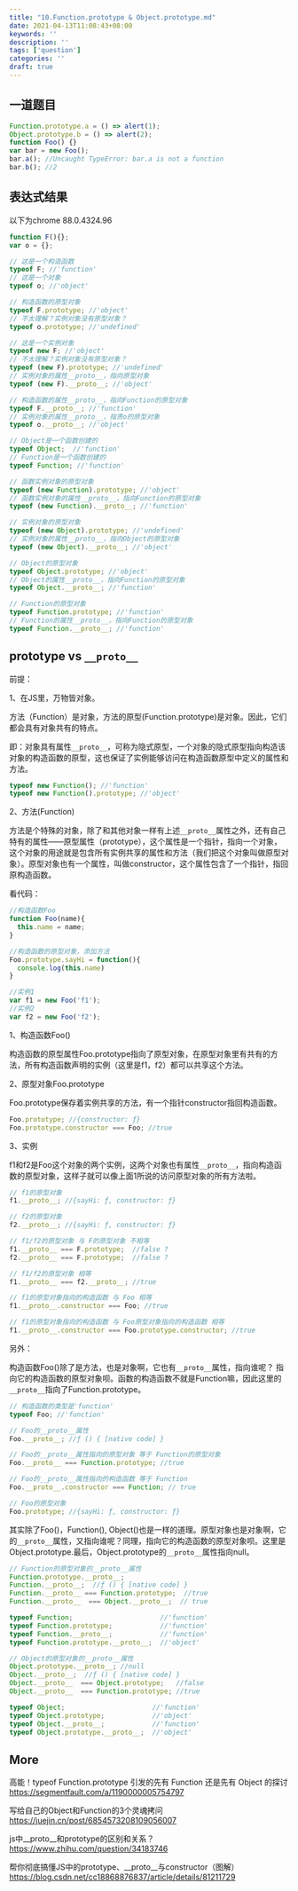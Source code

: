 ```yaml
---
title: "10.Function.prototype & Object.prototype.md"
date: 2021-04-13T11:08:43+08:00
keywords: ''
description: ''
tags: ['question']
categories: ''
draft: true
---
```


## 一道题目

```javascript
Function.prototype.a = () => alert(1);
Object.prototype.b = () => alert(2);
function Foo() {}
var bar = new Foo();
bar.a(); //Uncaught TypeError: bar.a is not a function
bar.b(); //2
```

## 表达式结果

以下为chrome 88.0.4324.96

```javascript
function F(){};
var o = {};

// 这是一个构造函数
typeof F; //'function'
// 这是一个对象
typeof o; //'object'

// 构造函数的原型对象
typeof F.prototype; //'object'
// 不太理解？实例对象没有原型对象？
typeof o.prototype; //'undefined'

// 这是一个实例对象
typeof new F; //'object'
// 不太理解？实例对象没有原型对象？
typeof (new F).prototype; //'undefined'
// 实例对象的属性__proto__，指向原型对象
typeof (new F).__proto__; //'object'

// 构造函数的属性__proto__，指向Function的原型对象
typeof F.__proto__; //'function'
// 实例对象的属性__proto__，指责o的原型对象
typeof o.__proto__; //'object'

// Object是一个函数创建的
typeof Object;  //'function'
// Function是一个函数创建的
typeof Function; //'function'

// 函数实例对象的原型对象
typeof (new Function).prototype; //'object'
// 函数实例对象的属性__proto__，指向Function的原型对象
typeof (new Function).__proto__; //'function'

// 实例对象的原型对象
typeof (new Object).prototype; //'undefined'
// 实例对象的属性__proto__，指向Object的原型对象
typeof (new Object).__proto__; //'object'

// Object的原型对象
typeof Object.prototype; //'object'
// Object的属性__proto__，指向Function的原型对象
typeof Object.__proto__; //'function'

// Function的原型对象
typeof Function.prototype; //'function'
// Function的属性__proto__，指向Function的原型对象
typeof Function.__proto__; //'function'
```

## prototype vs `__proto__`

前提：

1、在JS里，万物皆对象。 

方法（Function）是对象，方法的原型(Function.prototype)是对象。因此，它们都会具有对象共有的特点。

即：对象具有属性`__proto__`，可称为隐式原型，一个对象的隐式原型指向构造该对象的构造函数的原型，这也保证了实例能够访问在构造函数原型中定义的属性和方法。

```javascript
typeof new Function(); //'function'
typeof new Function().prototype; //'object'
```

2、方法(Function)

方法是个特殊的对象，除了和其他对象一样有上述`__proto__`属性之外，还有自己特有的属性——原型属性（prototype），这个属性是一个指针，指向一个对象，这个对象的用途就是包含所有实例共享的属性和方法（我们把这个对象叫做原型对象）。原型对象也有一个属性，叫做constructor，这个属性包含了一个指针，指回原构造函数。

看代码：

```javascript
//构造函数Foo
function Foo(name){
  this.name = name;
}

//构造函数的原型对象，添加方法
Foo.prototype.sayHi = function(){
  console.log(this.name)
}

//实例1
var f1 = new Foo('f1');
//实例2
var f2 = new Foo('f2');
```

1、构造函数Foo() 

构造函数的原型属性Foo.prototype指向了原型对象，在原型对象里有共有的方法，所有构造函数声明的实例（这里是f1，f2）都可以共享这个方法。


2、原型对象Foo.prototype

Foo.prototype保存着实例共享的方法，有一个指针constructor指回构造函数。

```javascript
Foo.prototype; //{constructor: ƒ}
Foo.prototype.constructor === Foo; //true
```

3、实例

f1和f2是Foo这个对象的两个实例，这两个对象也有属性`__proto__`，指向构造函数的原型对象，这样子就可以像上面1所说的访问原型对象的所有方法啦。

```javascript
// f1的原型对象
f1.__proto__; //{sayHi: ƒ, constructor: ƒ}

// f2的原型对象
f2.__proto__; //{sayHi: ƒ, constructor: ƒ}

// f1/f2的原型对象 与 F的原型对象 不相等
f1.__proto__ === F.prototype;  //false ?
f2.__proto__ === F.prototype;  //false ?

// f1/f2的原型对象 相等
f1.__proto__ === f2.__proto__; //true

// f1的原型对象指向的构造函数 与 Foo 相等
f1.__proto__.constructor === Foo; //true

// f1的原型对象指向的构造函数 与 Foo原型对象指向的构造函数 相等
f1.__proto__.constructor === Foo.prototype.constructor; //true
```

另外：

构造函数Foo()除了是方法，也是对象啊，它也有`__proto__`属性，指向谁呢？
指向它的构造函数的原型对象呗。函数的构造函数不就是Function嘛，因此这里的`__proto__`指向了Function.prototype。

```javascript
// 构造函数的类型是'function'
typeof Foo; //'function'

// Foo的__proto__属性
Foo.__proto__; //ƒ () { [native code] }

// Foo的__proto__属性指向的原型对象 等于 Function的原型对象
Foo.__proto__ === Function.prototype; //true

// Foo的__proto__属性指向的构造函数 等于 Function
Foo.__proto__.constructor === Function; // true

// Foo的原型对象
Foo.prototype; //{sayHi: ƒ, constructor: ƒ}
```

其实除了Foo()，Function(), Object()也是一样的道理。原型对象也是对象啊，它的`__proto__`属性，又指向谁呢？同理，指向它的构造函数的原型对象呗。这里是Object.prototype.最后，Object.prototype的`__proto__`属性指向null。

```javascript
// Function的原型对象的__proto__属性
Function.prototype.__proto__;
Function.__proto__;  //ƒ () { [native code] }
Function.__proto__ === Function.prototype;  //true
Function.__proto__  === Object.__proto__;  // true

typeof Function;                      //'function'
typeof Function.prototype;            //'function'
typeof Function.__proto__;            //'function'
typeof Function.prototype.__proto__;  //'object'

// Object的原型对象的__proto__属性
Object.prototype.__proto__; //null
Object.__proto__;  //ƒ () { [native code] }
Object.__proto__  === Object.prototype;   //false
Object.__proto__  === Function.prototype; //true

typeof Object;                      //'function'
typeof Object.prototype;            //'object'
typeof Object.__proto__;            //'function'
typeof Object.prototype.__proto__;  //'object'
```

## More

高能！typeof Function.prototype 引发的先有 Function 还是先有 Object 的探讨  
https://segmentfault.com/a/1190000005754797  

写给自己的Object和Function的3个灵魂拷问  
https://juejin.cn/post/6854573208109056007   

js中__proto__和prototype的区别和关系？  
https://www.zhihu.com/question/34183746   

帮你彻底搞懂JS中的prototype、__proto__与constructor（图解）  
https://blog.csdn.net/cc18868876837/article/details/81211729


